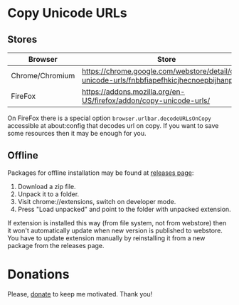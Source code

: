 # Copy Unicode URLs

## Stores

| Browser | Store |
|----------------|------|
|Chrome/Chromium | https://chrome.google.com/webstore/detail/copy-unicode-urls/fnbbfiapefhkicjhecnoepbijhanpkjp |
|FireFox | https://addons.mozilla.org/en-US/firefox/addon/copy-unicode-urls/|

On FireFox there is a special option `browser.urlbar.decodeURLsOnCopy` accessible at about:config that decodes url on copy. If you want to save some resources then it may be enough for you.

## Offline

Packages for offline installation may be found at [releases page](https://github.com/ilyaigpetrov/copy-unicode-urls/releases):

1) Download a zip file.
2) Unpack it to a folder.
3) Visit chrome://extensions, switch on developer mode.
4) Press "Load unpacked" and point to the folder with unpacked extension.

If extension is installed this way (from file system, not from webstore) then it won't automatically update when new version is published to webstore. You have to update extension manually by reinstalling it from a new package from the releases page.

# Donations

Please, [donate](https://github.com/ilyaigpetrov/copy-unicode-urls/wiki/Donate) to keep me motivated. Thank you! 
